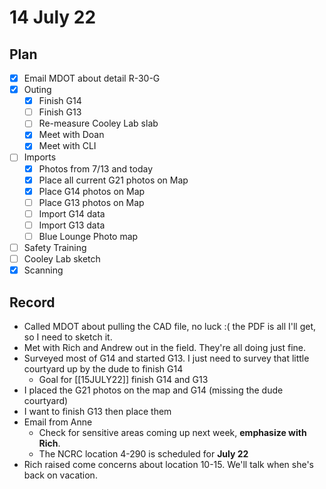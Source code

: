 # 14 July 22
## Plan
- [x] Email MDOT about detail R-30-G
- [x] Outing
	- [x] Finish G14
	- [ ] Finish G13
	- [ ] Re-measure Cooley Lab slab
	- [x] Meet with Doan
	- [x] Meet with CLI
- [ ] Imports
	- [x] Photos from 7/13 and today
	- [x] Place all current G21 photos on Map
	- [x] Place G14 photos on Map
	- [ ] Place G13 photos on Map
	- [ ] Import G14 data
	- [ ] Import G13 data
	- [ ] Blue Lounge Photo map
- [ ] Safety Training
- [ ] Cooley Lab sketch
- [x] Scanning
## Record
- Called MDOT about pulling the CAD file, no luck :( the PDF is all I'll get, so I need to sketch it. 
- Met with Rich and Andrew out in the field. They're all doing just fine.
- Surveyed most of G14 and started G13. I just need to survey that little courtyard up by the dude to finish G14
	- Goal for [[15JULY22]] finish G14 and G13 
- I placed the G21 photos on the map and G14 (missing the dude courtyard)
- I want to finish G13 then place them
- Email from Anne
	- Check for sensitive areas coming up next week, **emphasize with Rich**.
	- The NCRC location 4-290 is scheduled for **July 22**
- Rich raised come concerns about location 10-15. We'll talk when she's back on vacation. 
